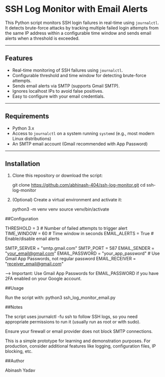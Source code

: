 # SSH Log Monitor with Email Alerts

This Python script monitors SSH login failures in real-time using `journalctl`. It detects brute-force attacks by tracking multiple failed login attempts from the same IP address within a configurable time window and sends email alerts when a threshold is exceeded.

---

## Features

- Real-time monitoring of SSH failures using `journalctl`.
- Configurable threshold and time window for detecting brute-force attempts.
- Sends email alerts via SMTP (supports Gmail SMTP).
- Ignores localhost IPs to avoid false positives.
- Easy to configure with your email credentials.

---

## Requirements

- Python 3.x
- Access to `journalctl` on a system running `systemd` (e.g., most modern Linux distributions)
- An SMTP email account (Gmail recommended with App Password)

---

## Installation

1. Clone this repository or download the script:

	git clone https://github.com/abhinash-404/ssh-log-monitor.git
	cd ssh-log-monitor

2. (Optional) Create a virtual environment and activate it:
	
	python3 -m venv venv
	source venv/bin/activate

##Configuration

THRESHOLD = 3          # Number of failed attempts to trigger alert
TIME_WINDOW = 60       # Time window in seconds
EMAIL_ALERTS = True    # Enable/disable email alerts

SMTP_SERVER = "smtp.gmail.com"
SMTP_PORT = 587
EMAIL_SENDER = "your_email@gmail.com"
EMAIL_PASSWORD = "your_app_password"  # Use Gmail App Passwords, not regular password
EMAIL_RECEIVER = "receiver_email@gmail.com"

--> Important: Use Gmail App Passwords for EMAIL_PASSWORD if you have 2FA enabled on your Google account.

##Usage

Run the script with:
	python3 ssh_log_monitor_email.py

##Notes

The script uses journalctl -fu ssh to follow SSH logs, so you need appropriate permissions to run it (usually run as root or with sudo).

Ensure your firewall or email provider does not block SMTP connections.

This is a simple prototype for learning and demonstration purposes. For production, consider additional features like logging, configuration files, IP blocking, etc.

##Author

Abinash Yadav

